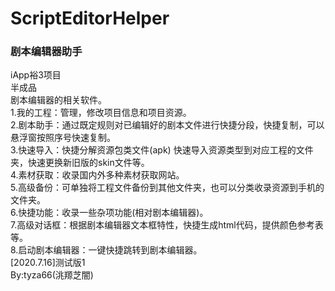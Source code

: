 # ScriptEditorHelper
### 剧本编辑器助手
iApp裕3项目  
半成品  
 剧本编辑器的相关软件。  
1.我的工程：管理，修改项目信息和项目资源。  
2.剧本助手：通过既定规则对已编辑好的剧本文件进行快捷分段，快捷复制，可以悬浮窗按照序号快速复制。  
3.快速导入：快捷分解资源包类文件(apk) 快速导入资源类型到对应工程的文件夹，快速更换新旧版的skin文件等。  
4.素材获取：收录国内外多种素材获取网站。  
5.高级备份：可单独将工程文件备份到其他文件夹，也可以分类收录资源到手机的文件夹。  
6.快捷功能：收录一些杂项功能(相对剧本编辑器)。  
7.高级对话框：根据剧本编辑器文本框特性，快捷生成html代码，提供颜色参考表等。  
8.启动剧本编辑器：一键快捷跳转到剧本编辑器。  
[2020.7.16]测试版1  
By:tyza66(洮羱芝闇)
